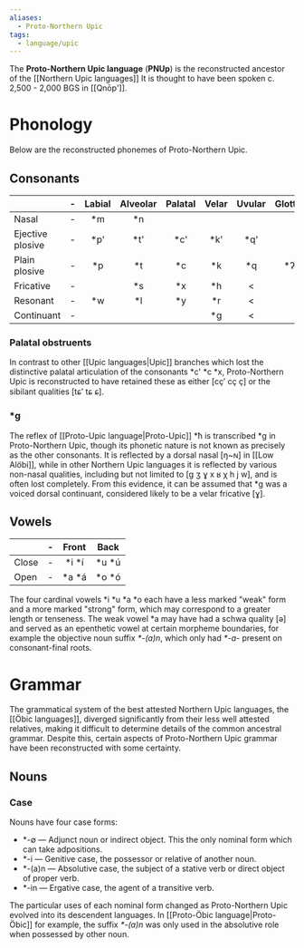 ```yaml
---
aliases:
  - Proto-Northern Upic
tags:
  - language/upic
---
```

The **Proto-Northern Upic language** (**PNUp**) is the reconstructed ancestor of the [[Northern Upic languages]] It is thought to have been spoken c. 2,500 - 2,000 BGS in [[Qnōp']].
# Phonology
Below are the reconstructed phonemes of Proto-Northern Upic.
## Consonants
|                  | -   | Labial | Alveolar | Palatal | Velar | Uvular | Glottal |
| ---------------- | --- |:------:|:--------:|:-------:|:-----:|:------:|:-------:|
| Nasal            | -   |  \*m   |   \*n    |         |       |        |         |
| Ejective plosive | -   |  \*p'  |   \*t'   |  \*c'   | \*k'  |  \*q'  |         |
| Plain plosive    | -   |  \*p   |   \*t    |   \*c   |  \*k  |  \*q   |   \*ʔ   |
| Fricative        | -   |        |   \*s    |   \*x   |  \*h  |   <    |         |
| Resonant         | -   |  \*w   |   \*l    |   \*y   |  \*r  |   <    |         |
| Continuant       | -   |        |          |         |  \*g  |   <    |         |
### Palatal obstruents
In contrast to other [[Upic languages|Upic]] branches which lost the distinctive palatal articulation of the consonants \*c' \*c \*x, Proto-Northern Upic is reconstructed to have retained these as either [cçʼ cç ç] or the sibilant qualities [tɕʼ tɕ ɕ].
### \*g
The reflex of [[Proto-Upic language|Proto-Upic]] \*ħ is transcribed \*g in Proto-Northern Upic, though its phonetic nature is not known as precisely as the other consonants. It is reflected by a dorsal nasal [ŋ~ɴ] in [[Low Alöbi]], while in other Northern Upic languages it is reflected by various non-nasal qualities, including but not limited to [g ʒ ɣ x ʁ χ h j w], and is often lost completely. From this evidence, it can be assumed that \*g was a voiced dorsal continuant, considered likely to be a velar fricative [ɣ].
## Vowels
|       | -   |  Front  |  Back   |
| ----- | --- |:-------:|:-------:|
| Close | -   | \*i \*í | \*u \*ú |
| Open  | -   | \*a \*á | \*o \*ó |

The four cardinal vowels \*i \*u \*a \*o each have a less marked "weak" form and a more marked "strong" form, which may correspond to a greater length or tenseness. The weak vowel \*a may have had a schwa quality [ə] and served as an epenthetic vowel at certain morpheme boundaries, for example the objective noun suffix *\*-(a)n*, which only had *\*-a-* present on consonant-final roots.
# Grammar
The grammatical system of the best attested Northern Upic languages, the [[Öbic languages]], diverged significantly from their less well attested relatives, making it difficult to determine details of the common ancestral grammar. Despite this, certain aspects of Proto-Northern Upic grammar have been reconstructed with some certainty.
## Nouns
### Case
Nouns have four case forms:
- \*-∅ — Adjunct noun or indirect object. This the only nominal form which can take adpositions.
- \*-i — Genitive case, the possessor or relative of another noun.
- \*-(a)n — Absolutive case, the subject of a stative verb or direct object of proper verb.
- \*-in — Ergative case, the agent of a transitive verb.

The particular uses of each nominal form changed as Proto-Northern Upic evolved into its descendent languages. In [[Proto-Öbic language|Proto-Öbic]] for example, the suffix *\*-(a)n* was only used in the absolutive role when possessed by other noun.
